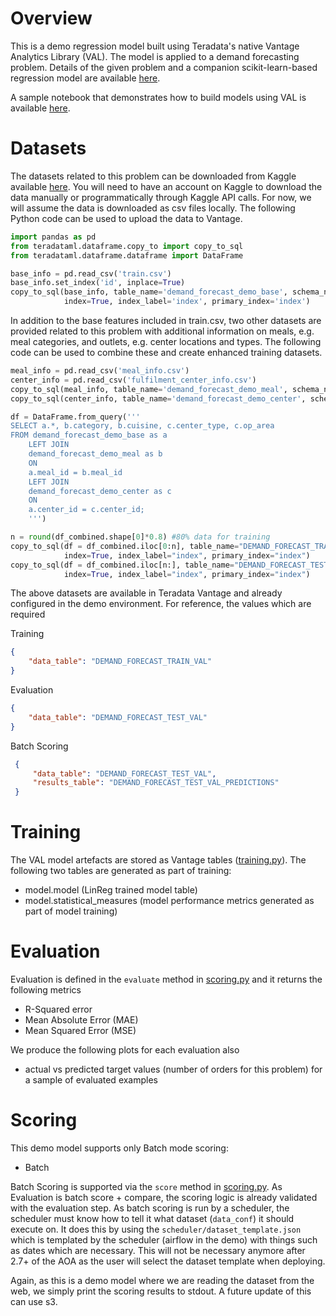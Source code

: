# Overview
This is a demo regression model built using Teradata's native Vantage Analytics Library (VAL). The model is applied to a demand forecasting problem. Details of the given problem and a companion scikit-learn-based regression model are available [here](model_definitions/b1e18b12-5ccd-4c94-b96b-c2cebf230150/README.md).

A sample notebook that demonstrates how to build models using VAL is available [here](notebooks/demand_forecasting_with_VAL.ipynb).

# Datasets

The datasets related to this problem can be downloaded from Kaggle available [here](https://www.kaggle.com/kannanaikkal/food-demand-forecasting). You will need to have an account on Kaggle to download the data manually or programmatically through Kaggle API calls. For now, we will assume the data is downloaded as csv files locally. The following Python code can be used to upload the data to Vantage. 

```python
import pandas as pd
from teradataml.dataframe.copy_to import copy_to_sql
from teradataml.dataframe.dataframe import DataFrame

base_info = pd.read_csv('train.csv')
base_info.set_index('id', inplace=True)
copy_to_sql(base_info, table_name='demand_forecast_demo_base', schema_name='AOA_DEMO', if_exists='replace', 
            index=True, index_label='index', primary_index='index')
```

In addition to the base features included in train.csv, two other datasets are provided related to this problem with additional information on meals, e.g. meal categories, and outlets, e.g. center locations and types. The following code can be used to combine these and create enhanced training datasets.  


```python
meal_info = pd.read_csv('meal_info.csv')
center_info = pd.read_csv('fulfilment_center_info.csv')
copy_to_sql(meal_info, table_name='demand_forecast_demo_meal', schema_name='AOA_DEMO', if_exists='replace')
copy_to_sql(center_info, table_name='demand_forecast_demo_center', schema_name='AOA_DEMO', if_exists='replace')

df = DataFrame.from_query('''
SELECT a.*, b.category, b.cuisine, c.center_type, c.op_area
FROM demand_forecast_demo_base as a
	LEFT JOIN 
	demand_forecast_demo_meal as b 
	ON 
	a.meal_id = b.meal_id
	LEFT JOIN 
	demand_forecast_demo_center as c 
	ON
	a.center_id = c.center_id;
    ''')

n = round(df_combined.shape[0]*0.8) #80% data for training
copy_to_sql(df = df_combined.iloc[0:n], table_name="DEMAND_FORECAST_TRAIN_VAL", schema_name="AOA_DEMO", if_exists="replace", 
            index=True, index_label="index", primary_index="index")
copy_to_sql(df = df_combined.iloc[n:], table_name="DEMAND_FORECAST_TEST_VAL", schema_name="AOA_DEMO", if_exists="replace", 
            index=True, index_label="index", primary_index="index")
```

The above datasets are available in Teradata Vantage and already configured in the demo environment. For reference, the values which are required

Training
```json
{
    "data_table": "DEMAND_FORECAST_TRAIN_VAL"
}
```
Evaluation

```json
{
    "data_table": "DEMAND_FORECAST_TEST_VAL"
}
```

Batch Scoring
```json
 {
     "data_table": "DEMAND_FORECAST_TEST_VAL",
     "results_table": "DEMAND_FORECAST_TEST_VAL_PREDICTIONS"
 }
 ```


# Training
The VAL model artefacts are stored as Vantage tables ([training.py](model_modules/training.py)). The following two tables are generated as part of training:

- model.model     				(LinReg trained model table)
- model.statistical_measures	(model performance metrics generated as part of model training)

# Evaluation
Evaluation is defined in the `evaluate` method in [scoring.py](model_modules/scoring.py) and it returns the following metrics

- R-Squared error
- Mean Absolute Error (MAE)
- Mean Squared Error (MSE)

We produce the following plots for each evaluation also

- actual vs predicted target values (number of orders for this problem) for a sample of evaluated examples


# Scoring 
This demo model supports only Batch mode scoring:

 - Batch

Batch Scoring is supported via the `score` method in [scoring.py](model_modules/scoring.py). As Evaluation is batch score + compare, the scoring logic is already validated with the evaluation step. As batch scoring is run by a scheduler, the scheduler must know how to tell it what dataset (`data_conf`) it should execute on. It does this by using the `scheduler/dataset_template.json` which is templated by the scheduler (airflow in the demo) with things such as dates which are necessary. This will not be necessary anymore after 2.7+ of the AOA as the user will select the dataset template when deploying. 

Again, as this is a demo model where we are reading the dataset from the web, we simply print the scoring results to stdout. A future update of this can use s3.